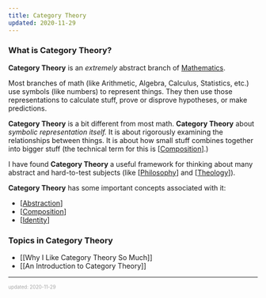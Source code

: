 ```yaml
---
title: Category Theory
updated: 2020-11-29
---
```


### What is Category Theory?

**Category Theory** is an _extremely_ abstract branch of <a href="https://en.wikipedia.org/wiki/Mathematics" target="_blank">Mathematics</a>.

Most branches of math (like Arithmetic, Algebra, Calculus, Statistics, etc.) use symbols (like numbers) to represent things. They then use those representations to calculate stuff, prove or disprove hypotheses, or make predictions.

**Category Theory** is a bit different from most math. **Category Theory** about _symbolic representation itself._ It is about rigorously examining the relationships between things. It is about how small stuff combines together into bigger stuff (the technical term for this is [[Composition]].)

I have found **Category Theory** a useful framework for thinking about many abstract and hard-to-test subjects (like [[Philosophy]] and [[Theology]]).

**Category Theory** has some important concepts associated with it:

- [[Abstraction]]
- [[Composition]]
- [[Identity]]

### Topics in Category Theory

- [[Why I Like Category Theory So Much]]
- [[An Introduction to Category Theory]]

---

<sup><sub><font color="#a6a6a6">updated: 2020-11-29</font></sub></sup>

[//begin]: # "Autogenerated link references for markdown compatibility"
[composition]: composition "Composition"
[philosophy]: philosophy "Philosophy"
[theology]: theology "Theology"
[abstraction]: abstraction "Abstraction"
[identity]: ../node_modules/ext/docs/function/identity "Function.identity"
[why-i-like-category-theory-so-much]: why-i-like-category-theory-so-much "Why I Like Category Theory So Much"
[an-introduction-to-category-theory]: an-introduction-to-category-theory "An Introduction to Cateogry Theory"
[//end]: # "Autogenerated link references"
